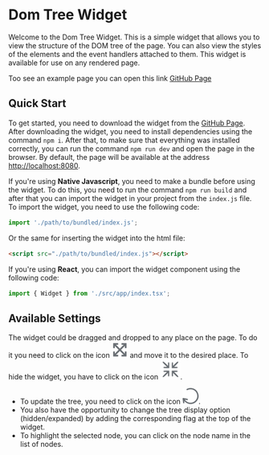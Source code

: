 # Dom Tree Widget

Welcome to the Dom Tree Widget. This is a simple widget that allows you to view the structure of the DOM tree of the page. You can also view the styles of the elements and the event handlers attached to them. This widget is available for use on any rendered page.

Too see an example page you can open this link [GitHub Page](https://github.com/xTorped0/react-dom-tree-widget)

## Quick Start

To get started, you need to download the widget from the [GitHub Page](https://github.com/xTorped0/react-dom-tree-widget). After downloading the widget, you need to install dependencies using the command `npm i`. After that, to make sure that everything was installed correctly, you can run the command `npm run dev` and open the page in the browser. By default, the page will be available at the address [http://localhost:8080](http://localhost:8080).

If you're using **Native Javascript**, you need to make a bundle before using the widget. To do this, you need to run the command `npm run build` and after that you can import the widget in your project from the `index.js` file. To import the widget, you need to use the following code:

```javascript
import './path/to/bundled/index.js';
```

Or the same for inserting the widget into the html file:

```html
<script src="./path/to/bundled/index.js"></script>
```

If you're using **React**, you can import the widget component using the following code:

```jsx
import { Widget } from './src/app/index.tsx';
```

## Available Settings

The widget could be dragged and dropped to any place on the page. To do it you need to click on the icon ![drag](/svgs/drag.svg) and move it to the desired place. To hide the widget, you have to click on the icon ![hide](/svgs/hide.svg).

- To update the tree, you need to click on the icon ![update](/svgs/reload.svg).
- You also have the opportunity to change the tree display option (hidden/expanded) by adding the corresponding flag at the top of the widget.
- To highlight the selected node, you can click on the node name in the list of nodes.